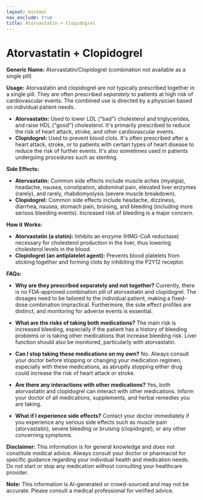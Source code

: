 ```yaml
---
layout: minimal
nav_exclude: true
title: Atorvastatin + Clopidogrel
---
```


# Atorvastatin + Clopidogrel

**Generic Name:** Atorvastatin/Clopidogrel (combination not available as a single pill)

**Usage:**  Atorvastatin and clopidogrel are *not* typically prescribed together in a single pill. They are often prescribed *separately* to patients at high risk of cardiovascular events.  The combined use is directed by a physician based on individual patient needs.

* **Atorvastatin:**  Used to lower LDL ("bad") cholesterol and triglycerides, and raise HDL ("good") cholesterol.  It's primarily prescribed to reduce the risk of heart attack, stroke, and other cardiovascular events.
* **Clopidogrel:**  Used to prevent blood clots. It's often prescribed after a heart attack, stroke, or to patients with certain types of heart disease to reduce the risk of further events.  It's also sometimes used in patients undergoing procedures such as stenting.


**Side Effects:**

* **Atorvastatin:** Common side effects include muscle aches (myalgia), headache, nausea, constipation, abdominal pain, elevated liver enzymes (rarely), and rarely, rhabdomyolysis (severe muscle breakdown).
* **Clopidogrel:** Common side effects include headache, dizziness, diarrhea, nausea, stomach pain, bruising, and bleeding (including more serious bleeding events).  Increased risk of bleeding is a major concern.

**How it Works:**

* **Atorvastatin (a statin):**  Inhibits an enzyme (HMG-CoA reductase) necessary for cholesterol production in the liver, thus lowering cholesterol levels in the blood.
* **Clopidogrel (an antiplatelet agent):** Prevents blood platelets from sticking together and forming clots by inhibiting the P2Y12 receptor.


**FAQs:**

* **Why are they prescribed separately and not together?** Currently, there is no FDA-approved combination pill of atorvastatin and clopidogrel.  The dosages need to be tailored to the individual patient, making a fixed-dose combination impractical.  Furthermore, the side effect profiles are distinct, and monitoring for adverse events is essential.

* **What are the risks of taking both medications?**  The main risk is increased bleeding, especially if the patient has a history of bleeding problems or is taking other medications that increase bleeding risk.  Liver function should also be monitored, particularly with atorvastatin.

* **Can I stop taking these medications on my own?**  No.  Always consult your doctor before stopping or changing your medication regimen, especially with these medications, as abruptly stopping either drug could increase the risk of heart attack or stroke.

* **Are there any interactions with other medications?** Yes, both atorvastatin and clopidogrel can interact with other medications.  Inform your doctor of all medications, supplements, and herbal remedies you are taking.

* **What if I experience side effects?** Contact your doctor immediately if you experience any serious side effects such as muscle pain (atorvastatin), severe bleeding or bruising (clopidogrel), or any other concerning symptoms.


**Disclaimer:** This information is for general knowledge and does not constitute medical advice.  Always consult your doctor or pharmacist for specific guidance regarding your individual health and medication needs.  Do not start or stop any medication without consulting your healthcare provider.


**Note:** This information is AI-generated or crowd-sourced and may not be accurate. Please consult a medical professional for verified advice.